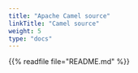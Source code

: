 ```yaml
---
title: "Apache Camel source"
linkTitle: "Camel source"
weight: 5
type: "docs"
---
```


{{% readfile file="README.md" %}}
